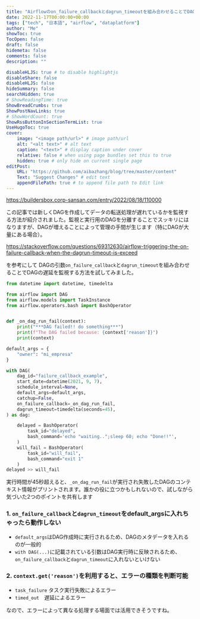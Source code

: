 ```yaml
---
title: "Airflowのon_failure_callbackとdagrun_timeoutを組み合わせることでDAGの遅延を監視する"
date: 2022-11-17T00:00:00+00:00
tags: ["tech", "日本語", "airflow", "dataplatform"]
author: "Me"
showToc: true
TocOpen: false
draft: false
hidemeta: false
comments: false
description: ""

disableHLJS: true # to disable highlightjs
disableShare: false
disableHLJS: false
hideSummary: false
searchHidden: true
# ShowReadingTime: true
ShowBreadCrumbs: true
ShowPostNavLinks: true
# ShowWordCount: true
ShowRssButtonInSectionTermList: true
UseHugoToc: true
cover:
    image: "<image path/url>" # image path/url
    alt: "<alt text>" # alt text
    caption: "<text>" # display caption under cover
    relative: false # when using page bundles set this to true
    hidden: true # only hide on current single page
editPost:
    URL: "https://github.com/aibazhang/blog/tree/master/content"
    Text: "Suggest Changes" # edit text
    appendFilePath: true # to append file path to Edit link
---
```


https://buildersbox.corp-sansan.com/entry/2022/08/18/110000

この記事では新しくDAGを作成してデータの転送処理が遅れているかを監視する方法が紹介されました。監視と実行用のDAGを分離することでスッキリにはなりますが、DAGが増えることによって管理の手間が生じます（特にDAGが大量にある場合）。

https://stackoverflow.com/questions/69312630/airflow-triggering-the-on-failure-callback-when-the-dagrun-timeout-is-exceed

を参考にして
DAGの引数`on_failure_callback`と`dagrun_timeout`を組み合わせることでDAGの遅延を監視する方法を試してみました。

```python
from datetime import datetime, timedelta

from airflow import DAG
from airflow.models import TaskInstance
from airflow.operators.bash import BashOperator


def _on_dag_run_fail(context):
    print("***DAG failed!! do something***")
    print(f"The DAG failed because: {context['reason']}")
    print(context)

default_args = {
    "owner": "mi_empresa"
}

with DAG(
    dag_id="failure_callback_example",
    start_date=datetime(2021, 9, 7),
    schedule_interval=None,
    default_args=default_args,
    catchup=False,
    on_failure_callback=_on_dag_run_fail,
    dagrun_timeout=timedelta(seconds=45),
) as dag:

    delayed = BashOperator(
        task_id="delayed",
        bash_command='echo "waiting..";sleep 60; echo "Done!!"',
    )
    will_fail = BashOperator(
        task_id="will_fail",
        bash_command="exit 1"
    )
delayed >> will_fail
```

実行時間が45秒超えると、`_on_dag_run_fail`が実行され失敗したDAGのコンテキスト情報がプリントされます。誰かの役に立つかもしれないので、試しながら気づいた2つのポイントを共有します

### 1. `on_failure_callback`と`dagrun_timeout`をdefault_argsに入れちゃったら動作しない

- `default_args`はDAG作成時に実行されるため、DAGのメタデータを入れるのが一般的
- `with DAG(...)`に記載されている引数はDAG実行時に反映されるため、`on_failure_callback`と`dagrun_timeout`に入れないといけない

### 2. `context.get('reason')`を利用すると、エラーの種類を判断可能

- `task_failure` タスク実行失敗によるエラー
- `timed_out`　遅延によるエラー

なので、エラーによって異なる処理する場面では活用できそうですね。

